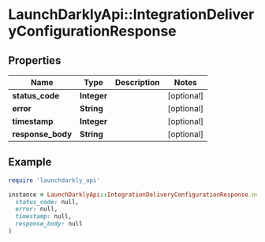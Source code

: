 # LaunchDarklyApi::IntegrationDeliveryConfigurationResponse

## Properties

| Name | Type | Description | Notes |
| ---- | ---- | ----------- | ----- |
| **status_code** | **Integer** |  | [optional] |
| **error** | **String** |  | [optional] |
| **timestamp** | **Integer** |  | [optional] |
| **response_body** | **String** |  | [optional] |

## Example

```ruby
require 'launchdarkly_api'

instance = LaunchDarklyApi::IntegrationDeliveryConfigurationResponse.new(
  status_code: null,
  error: null,
  timestamp: null,
  response_body: null
)
```


